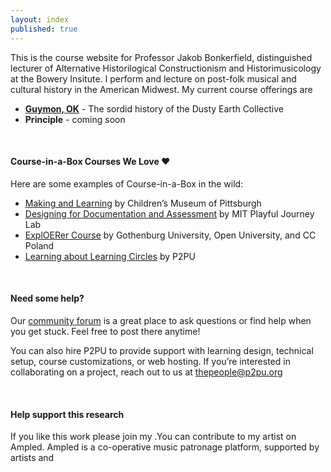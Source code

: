 ```yaml
---
layout: index
published: true
---
```


This is the course website for Professor Jakob Bonkerfield, distinguished lecturer of Alternative Historilogical Constructionism and Historimusicology at the Bowery Insitute. I perform and lecture on post-folk musical and cultural history in the American Midwest.  My current course offerings are
* **[Guymon, OK](/modules/setup/getting-started/)** - The sordid history of the Dusty Earth Collective
* **Principle** - coming soon

<br>

#### Course-in-a-Box Courses We Love ❤️
Here are some examples of Course-in-a-Box in the wild:

* [Making and Learning](http://p2pu.github.io/makingandlearning/) by Children’s Museum of Pittsburgh
* [Designing for Documentation and Assessment](https://playfulmit.github.io/beyond-rubrics/) by MIT Playful Journey Lab
* [ExplOERer Course](http://www.exploerercourse.org/en/) by Gothenburg University, Open University, and CC Poland
* [Learning about Learning Circles](https://p2pu.github.io/learning-about-learning-circles/)  by P2PU

<br>

#### Need some help?
Our [community forum](https://community.p2pu.org/c/tech/course-in-a-box/78) is a great place to ask questions or find help when you get stuck. Feel free to post there anytime!

You can also hire P2PU to provide support with learning design, technical setup, course customizations, or web hosting. If you’re interested in collaborating on a project, reach out to us at thepeople@p2pu.org

<br>

#### Help support this research

If you like this work please join my .You can contribute to my artist on Ampled. Ampled is a co-operative music patronage platform, supported by artists and

